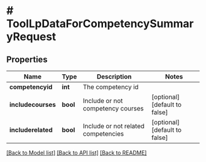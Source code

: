 # # ToolLpDataForCompetencySummaryRequest

## Properties

Name | Type | Description | Notes
------------ | ------------- | ------------- | -------------
**competencyid** | **int** | The competency id |
**includecourses** | **bool** | Include or not competency courses | [optional] [default to false]
**includerelated** | **bool** | Include or not related competencies | [optional] [default to false]

[[Back to Model list]](../../README.md#models) [[Back to API list]](../../README.md#endpoints) [[Back to README]](../../README.md)
